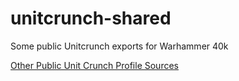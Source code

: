 # unitcrunch-shared
Some public Unitcrunch exports for Warhammer 40k

[Other Public Unit Crunch Profile Sources](https://github.com/korzxd/UnitCrunch-data-exports)
